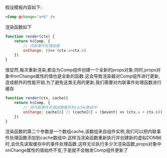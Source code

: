 假设模板内容如下:
```html
<Comp @change="a+b" />
```
渲染函数如下
```js
function render(ctx) {
    return h(Comp, {
        // 内联事件处理函数
        onChange: ()=> (ctx.a+ctx.b)
    })
}
```
很显然,每次重新渲染,都会为Comp组件创建一个全新的props对象.同时,props对象中onChange属性的值也是全新的函数.这会导致渲染器对Comp组件进行更新,造成额外的性能开销.为了避免这类无用的更新,我们需要对内联事件处理函数进行缓存
```js
function render(ctx, cache){
    return h(Comp, {
        // 将内联事件处理函数缓存到cache数组中
        onChange: cache[0] || (cache[0] = ($event) => (ctx.a + ctx.b))
    })
}
```
渲染函数的第二个参数是一个数组cache,该数组来自组件实例,我们可以把内联事件处理函数添加到cache数组中.这样当渲染函数重新执行并创建新的虚拟DOM树时,会优先读取缓存中的事件处理函数.这样无论执行多少次渲染函数,props对象中onChange属性的值始终不变,于是就不会触发Comp组件更新了